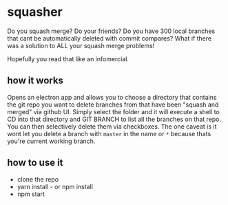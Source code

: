 # squasher
Do you squash merge? Do your friends? Do you have 300 local branches that cant be automatically deleted with commit compares? What if there was a solution to ALL your squash merge problems!

Hopefully you read that like an infomercial. 

## how it works
Opens an electron app and allows you to choose a directory that contains the git repo you want to delete branches from that have been "squash and merged" via github UI. Simply select the folder and it will execute a shell to CD into that directory and GIT BRANCH to list all the branches on that repo. You can then selectively delete them via checkboxes. The one caveat is it wont let you delete a branch with `master` in the name or `*` because thats you're current working branch.

## how to use it
- clone the repo
- yarn install - or npm install
- npm start